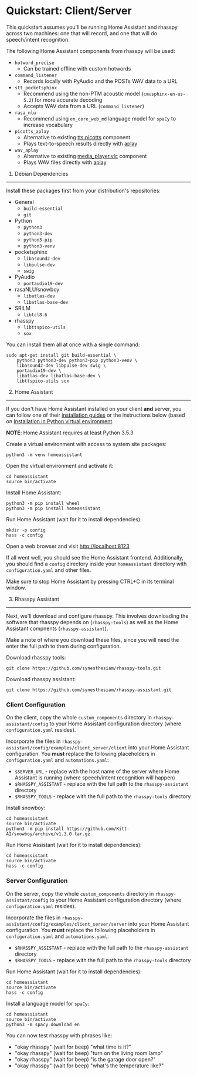 Quickstart: Client/Server
================================

This quickstart assumes you'll be running Home Assistant and rhasspy across two
machines: one that will record, and one that will do speech/intent recognition.

The following Home Assistant components from rhasspy will be used:

* `hotword_precise`
    * Can be trained offline with custom hotwords
* `command_listener`
    * Records locally with PyAudio and the POSTs WAV data to a URL
* `stt_pocketsphinx`
    * Recommend using the non-PTM acoustic model (`cmusphinx-en-us-5.2`) for more accurate decoding
    * Accepts WAV data from a URL (`command_listener`)
* `rasa_nlu`
    * Recommend using `en_core_web_md` language model for `spaCy` to increase vocabulary
* `picotts_aplay`
    * Alternative to existing [tts.picotts](https://www.home-assistant.io/components/tts.picotts) component
    * Plays text-to-speech results directly with [aplay](https://linux.die.net/man/1/aplay)
* `wav_aplay`
    * Alternative to existing [media_player.vlc](https://www.home-assistant.io/components/media_player.vlc) component
    * Plays WAV files directly with [aplay](https://linux.die.net/man/1/aplay)

1. Debian Dependencies
---------------------------

Install these packages first from your distribution's repositories:

* General
    * `build-essential`
    * `git`
* Python
    * `python3`
    * `python3-dev`
    * `python3-pip`
    * `python3-venv`
* pocketsphinx
    * `libasound2-dev`
    * `libpulse-dev`
    * `swig`
* PyAudio
    * `portaudio19-dev`
* rasaNLU/snowboy
    * `libatlas-dev`
    * `libatlas-base-dev`
* SRILM
    * `libtcl8.6`
* rhasspy
    * `libttspico-utils`
    * `sox`
    
You can install them all at once with a single command:

    sudo apt-get install git build-essential \
        python3 python3-dev python3-pip python3-venv \
        libasound2-dev libpulse-dev swig \
        portaudio19-dev \
        libatlas-dev libatlas-base-dev \
        libttspico-utils sox
        
2. Home Assistant
---------------------

If you don't have Home Assistant installed on your client **and** server, you
can follow one of their [installation
guides](https://www.home-assistant.io/docs/installation/) or the instructions
below (based on [Installation in Python virtual
environment](https://www.home-assistant.io/docs/installation/virtualenv/).

**NOTE**: Home Assistant requires at least Python 3.5.3

Create a virtual environment with access to system site packages:

    python3 -m venv homeassistant
    
Open the virtual environment and activate it:

    cd homeassistant
    source bin/activate
    
Install Home Assistant:

    python3 -m pip install wheel
    python3 -m pip install homeassistant
    
Run Home Assistant (wait for it to install dependencies):

    mkdir -p config
    hass -c config
    
Open a web browser and visit [http://localhost:8123](http://localhost:8123)

If all went well, you should see the Home Assistant frontend. Additionally, you
should find a `config` directory inside your `homeassistant` directory with
`configuration.yaml` and other files.

Make sure to stop Home Assistant by pressing CTRL+C in its terminal window.

3. Rhasspy Assistant
-------------------------

Next, we'll download and configure rhasspy. This involves downloading the
software that rhasspy depends on (`rhasspy-tools`) as well as the Home Assistant
compnents (`rhasspy-assistant`).

Make a note of where you download these files, since you will need the enter the
full path to them during configuration.

Download rhasspy tools:

    git clone https://github.com/synesthesiam/rhasspy-tools.git
    
Download rhasspy assistant:

    git clone https://github.com/synesthesiam/rhasspy-assistant.git
    

### Client Configuration

On the client, copy the whole `custom_components` directory in `rhasspy-assistant/config` to
your Home Assistant configuration directory (where `configuration.yaml`
resides).

Incorporate the files in
`rhasspy-assistant/config/examples/client_server/client` into your Home
Assistant configuration. You **must** replace the following placeholders in
`configuration.yaml` and `automations.yaml`:
   
* `$SERVER_URL` - replace with the host name of the server where Home Assistant is running (where speech/intent recognition will happen)
* `$RHASSPY_ASSISTANT` - replace with the full path to the `rhasspy-assistant` directory
* `$RHASSPY_TOOLS` - replace with the full path to the `rhasspy-tools` directory

Install snowboy:

    cd homeassistant
    source bin/activate
    python3 -m pip install https://github.com/Kitt-AI/snowboy/archive/v1.3.0.tar.gz
     
Run Home Assistant (wait for it to install dependencies):
 
    cd homeassistant
    source bin/activate
    hass -c config
     
### Server Configuration

On the server, copy the whole `custom_components` directory in
`rhasspy-assistant/config` to your Home Assistant configuration directory (where
`configuration.yaml` resides).

Incorporate the files in
`rhasspy-assistant/config/examples/client_server/server` into your Home
Assistant configuration. You **must** replace the following placeholders in
`configuration.yaml` and `automations.yaml`:
   
* `$RHASSPY_ASSISTANT` - replace with the full path to the `rhasspy-assistant` directory
* `$RHASSPY_TOOLS` - replace with the full path to the `rhasspy-tools` directory
     
Run Home Assistant (wait for it to install dependencies):
 
    cd homeassistant
    source bin/activate
    hass -c config
     
Install a language model for `spaCy`:

    cd homeassistant
    source bin/activate
    python3 -m spacy download en
    
You can now test rhasspy with phrases like:

* "okay rhasspy" (wait for beep) "what time is it?"
* "okay rhasspy" (wait for beep) "turn on the living room lamp"
* "okay rhasspy" (wait for beep) "is the garage door open?"
* "okay rhasspy" (wait for beep) "what's the temperature like?"
